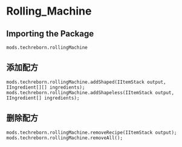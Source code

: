 # Rolling_Machine

## Importing the Package
`mods.techreborn.rollingMachine`

## 添加配方
```zenscript
mods.techreborn.rollingMachine.addShaped(IItemStack output, IIngredient[][] ingredients);
mods.techreborn.rollingMachine.addShapeless(IItemStack output, IIngredient[] ingredients);
```

## 删除配方
```zenscript
mods.techreborn.rollingMachine.removeRecipe(IItemStack output);
mods.techreborn.rollingMachine.removeAll();
```